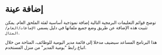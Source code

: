 # إضافة عينة

توضح قوائم التعليمات البرمجية التالية إضافة نموذجية أساسية لفئة الملحق العام. يمكن تثبيت هذه الإضافة عن طريق وضع جميع ملفاتها في دليل يسمى `الإضافات/العام/المثال`.

هذا البرنامج المساعد سيضيف مدخلا إلى قائمة مدير اليومية للوظائف، المتاحة من خلال اتباع رابط "يومية المدير" من منزل المستخدم.
